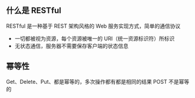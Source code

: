 ## 什么是 RESTful

RESTful 是一种基于 REST 架构风格的 Web 服务实现方式，简单的通信协议

- 一切都被视为资源，每个资源被唯一的 URI（统一资源标识符）所标识
- 无状态通信，服务器不需要保存客户端的状态信息

## 幂等性

Get、Delete、Put、都是幂等的，多次操作都有都是相同的结果
POST 不是幂等的
